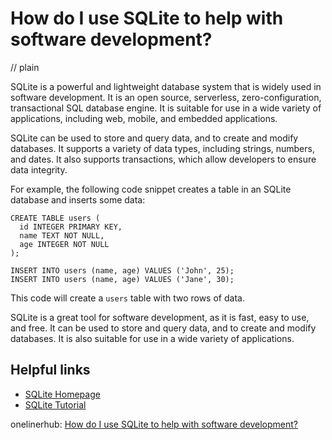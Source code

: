 # How do I use SQLite to help with software development?
// plain

SQLite is a powerful and lightweight database system that is widely used in software development. It is an open source, serverless, zero-configuration, transactional SQL database engine. It is suitable for use in a wide variety of applications, including web, mobile, and embedded applications.

SQLite can be used to store and query data, and to create and modify databases. It supports a variety of data types, including strings, numbers, and dates. It also supports transactions, which allow developers to ensure data integrity.

For example, the following code snippet creates a table in an SQLite database and inserts some data:

```
CREATE TABLE users (
  id INTEGER PRIMARY KEY,
  name TEXT NOT NULL,
  age INTEGER NOT NULL
);

INSERT INTO users (name, age) VALUES ('John', 25);
INSERT INTO users (name, age) VALUES ('Jane', 30);
```

This code will create a `users` table with two rows of data.

SQLite is a great tool for software development, as it is fast, easy to use, and free. It can be used to store and query data, and to create and modify databases. It is also suitable for use in a wide variety of applications.

## Helpful links
- [SQLite Homepage](https://www.sqlite.org/index.html)
- [SQLite Tutorial](https://www.sqlitetutorial.net/)

onelinerhub: [How do I use SQLite to help with software development?](https://onelinerhub.com/sqlite/how-do-i-use-sqlite-to-help-with-software-development)